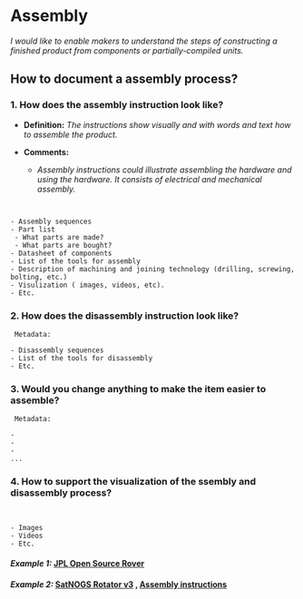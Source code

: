 # **Assembly**

*I would like to enable makers to understand the steps of constructing a finished product from components or partially-compiled units.*

## **How to document a assembly process?**

### **1. How does the assembly instruction look like?**

- **Definition:** *The instructions show visually and with words and text how to assemble the product.*

- **Comments:**

  - *Assembly instructions could illustrate assembling the hardware and using the hardware. It consists of electrical and mechanical assembly.*

 ```

 
- Assembly sequences
- Part list
  - What parts are made?
  - What parts are bought?
- Datasheet of components
- List of the tools for assembly 
- Description of machining and joining technology (drilling, screwing, bolting, etc.)
- Visulization ( images, videos, etc).
- Etc.
  ```

### **2. How does the disassembly instruction look like?**

 ```
  Metadata:
 
- Disassembly sequences
- List of the tools for disassembly 
- Etc.
  ```
### **3. Would you change anything to make the item easier to assemble?**

 ```
  Metadata:
 
- 
- 
-
...
  ```

### **4. How to support the visualization of the ssembly and disassembly process?**

 ```

 
- Images 
- Videos
- Etc.
  ```

#### *Example 1:* [JPL Open Source Rover](https://github.com/nasa-jpl/open-source-rover/tree/master/mechanical/body_assembly)

#### *Example 2:* [SatNOGS Rotator v3](https://wiki.satnogs.org/SatNOGS_Rotator_v3#Assembly) , [Assembly instructions](https://ohai.satnogs.org/project/satnogs-rotator-v3-mechanical-assembly/hardware/) 
